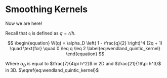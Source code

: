# Smoothing Kernels

Now we are here!

Recall that `q` is defined as $q = r/h$.

$$
\begin{equation}
W(q) = \alpha_D \left( 1 - \frac{q}{2} \right)^4 (2q + 1) \quad \text{for} \quad 0 \leq q \leq 2 \label{eq:wendland_quintic_kernel}
\end{equation}
$$

Where $\alpha_D$ is equal to $\frac{7}{4\pi h^2}$ in 2D and  $\frac{21}{16\pi h^3}$ in 3D. $\eqref{eq:wendland_quintic_kernel}$

<!-- Plot container -->
<div id="myPlot" style="width:100%;max-width:600px;height:400px;"></div>

<script>
  var data = [{
    x: [1, 2, 3, 4],
    y: [10, 11, 12, 13],
    type: 'scatter'
  }];

  Plotly.newPlot('myPlot', data);
</script>
